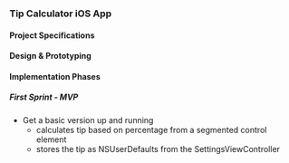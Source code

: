 ### Tip Calculator iOS App

#### Project Specifications

#### Design & Prototyping

#### Implementation Phases

##### First Sprint - MVP
- Get a basic version up and running
	- calculates tip based on percentage from a segmented control element
	- stores the tip as NSUserDefaults from the SettingsViewController

